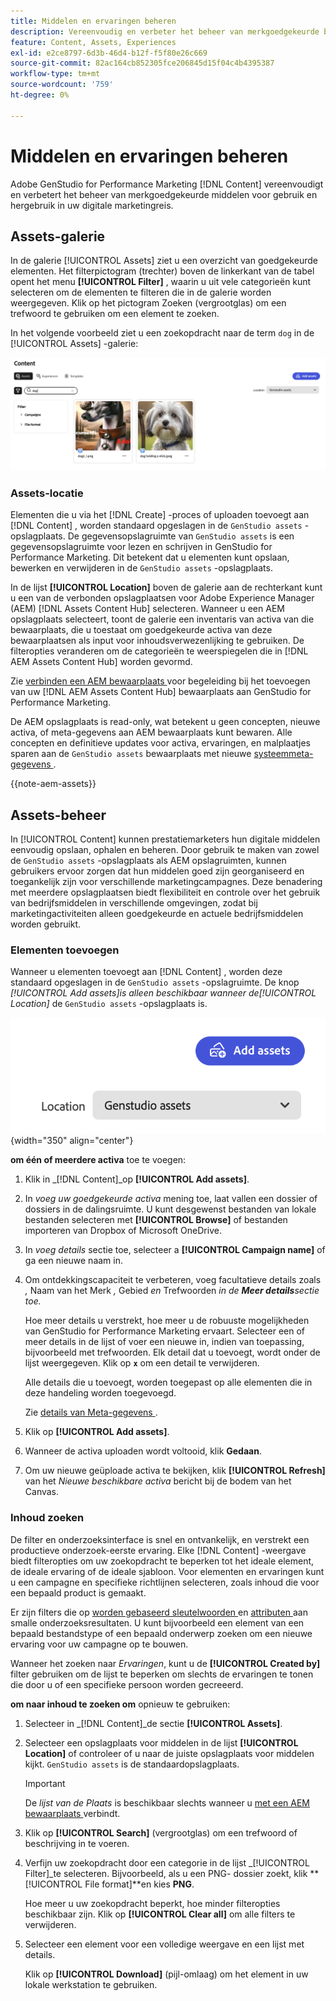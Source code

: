 ```yaml
---
title: Middelen en ervaringen beheren
description: Vereenvoudig en verbeter het beheer van merkgoedgekeurde bedrijfsmiddelen voor gebruik en hergebruik in uw digitale marketingreis.
feature: Content, Assets, Experiences
exl-id: e2ce8797-6d3b-46d4-b12f-f5f80e26c669
source-git-commit: 82ac164cb852305fce206845d15f04c4b4395387
workflow-type: tm+mt
source-wordcount: '759'
ht-degree: 0%

---
```


# Middelen en ervaringen beheren

Adobe GenStudio for Performance Marketing [!DNL Content] vereenvoudigt en verbetert het beheer van merkgoedgekeurde middelen voor gebruik en hergebruik in uw digitale marketingreis.

## Assets-galerie

In de galerie [!UICONTROL Assets] ziet u een overzicht van goedgekeurde elementen. Het filterpictogram (trechter) boven de linkerkant van de tabel opent het menu **[!UICONTROL Filter]** , waarin u uit vele categorieën kunt selecteren om de elementen te filteren die in de galerie worden weergegeven. Klik op het pictogram Zoeken (vergrootglas) om een trefwoord te gebruiken om een element te zoeken.

In het volgende voorbeeld ziet u een zoekopdracht naar de term `dog` in de [!UICONTROL Assets] -galerie:

![ mening van Assets met onderzoek op hond ](../../assets/content-assets.png)

### Assets-locatie

Elementen die u via het [!DNL Create] -proces of uploaden toevoegt aan [!DNL Content] , worden standaard opgeslagen in de `GenStudio assets` -opslagplaats. De gegevensopslagruimte van `GenStudio assets` is een gegevensopslagruimte voor lezen en schrijven in GenStudio for Performance Marketing. Dit betekent dat u elementen kunt opslaan, bewerken en verwijderen in de `GenStudio assets` -opslagplaats.

In de lijst **[!UICONTROL Location]** boven de galerie aan de rechterkant kunt u een van de verbonden opslagplaatsen voor Adobe Experience Manager (AEM) [!DNL Assets Content Hub] selecteren. Wanneer u een AEM opslagplaats selecteert, toont de galerie een inventaris van activa van die bewaarplaats, die u toestaat om goedgekeurde activa van deze bewaarplaatsen als input voor inhoudsverwezenlijking te gebruiken. De filteropties veranderen om de categorieën te weerspiegelen die in [!DNL AEM Assets Content Hub] worden gevormd.

Zie [ verbinden een AEM bewaarplaats ](connect-aem-repo.md) voor begeleiding bij het toevoegen van uw [!DNL AEM Assets Content Hub] bewaarplaats aan GenStudio for Performance Marketing.

De AEM opslagplaats is read-only, wat betekent u geen concepten, nieuwe activa, of meta-gegevens aan AEM bewaarplaats kunt bewaren. Alle concepten en definitieve updates voor activa, ervaringen, en malplaatjes sparen aan de `GenStudio assets` bewaarplaats met nieuwe [ systeemmeta-gegevens ](asset-details.md#system-metadata).

{{note-aem-assets}}

## Assets-beheer

In [!UICONTROL Content] kunnen prestatiemarketers hun digitale middelen eenvoudig opslaan, ophalen en beheren. Door gebruik te maken van zowel de `GenStudio assets` -opslagplaats als AEM opslagruimten, kunnen gebruikers ervoor zorgen dat hun middelen goed zijn georganiseerd en toegankelijk zijn voor verschillende marketingcampagnes. Deze benadering met meerdere opslagplaatsen biedt flexibiliteit en controle over het gebruik van bedrijfsmiddelen in verschillende omgevingen, zodat bij marketingactiviteiten alleen goedgekeurde en actuele bedrijfsmiddelen worden gebruikt.

### Elementen toevoegen

Wanneer u elementen toevoegt aan [!DNL Content] , worden deze standaard opgeslagen in de `GenStudio assets` -opslagruimte. De knop _[!UICONTROL Add assets]_is alleen beschikbaar wanneer de_[!UICONTROL Location]_ de `GenStudio assets` -opslagplaats is.

![ gebied van de Plaats ](../../assets/content-location.png){width="350" align="center"}

**om één of meerdere activa** toe te voegen:

1. Klik in _[!DNL Content]_op **[!UICONTROL Add assets]**.

1. In _voeg uw goedgekeurde activa_ mening toe, laat vallen een dossier of dossiers in de dalingsruimte. U kunt desgewenst bestanden van lokale bestanden selecteren met **[!UICONTROL Browse]** of bestanden importeren van Dropbox of Microsoft OneDrive.

1. In _voeg details_ sectie toe, selecteer a **[!UICONTROL Campaign name]** of ga een nieuwe naam in.

1. Om ontdekkingscapaciteit te verbeteren, voeg facultatieve details zoals _,_ Naam van het Merk _,_ Gebied _en_ Trefwoorden _in de **Meer details**sectie toe._

   Hoe meer details u verstrekt, hoe meer u de robuuste mogelijkheden van GenStudio for Performance Marketing ervaart. Selecteer een of meer details in de lijst of voer een nieuwe in, indien van toepassing, bijvoorbeeld met trefwoorden. Elk detail dat u toevoegt, wordt onder de lijst weergegeven. Klik op **`x`** om een detail te verwijderen.

   Alle details die u toevoegt, worden toegepast op alle elementen die in deze handeling worden toegevoegd.

   Zie [ details van Meta-gegevens ](/help/user-guide/content/asset-details.md#system-metadata).

1. Klik op **[!UICONTROL Add assets]**.

1. Wanneer de activa uploaden wordt voltooid, klik **Gedaan**.

1. Om uw nieuwe geüploade activa te bekijken, klik **[!UICONTROL Refresh]** van het _Nieuwe beschikbare activa_ bericht bij de bodem van het Canvas.

<!-- 
In the future, need guidance on template upload errors. For now, the UI just says error.
-->

### Inhoud zoeken

De filter en onderzoeksinterface is snel en ontvankelijk, en verstrekt een productieve onderzoek-eerste ervaring. Elke [!DNL Content] -weergave biedt filteropties om uw zoekopdracht te beperken tot het ideale element, de ideale ervaring of de ideale sjabloon. Voor elementen en ervaringen kunt u een campagne en specifieke richtlijnen selecteren, zoals inhoud die voor een bepaald product is gemaakt.

Er zijn filters die op [ worden gebaseerd sleutelwoorden ](asset-details.md#user-defined-metadata) en [ attributen ](/help/user-guide/insights/attributes.md) aan smalle onderzoeksresultaten. U kunt bijvoorbeeld een element van een bepaald bestandstype of een bepaald onderwerp zoeken om een nieuwe ervaring voor uw campagne op te bouwen.

Wanneer het zoeken naar _Ervaringen_, kunt u de **[!UICONTROL Created by]** filter gebruiken om de lijst te beperken om slechts de ervaringen te tonen die door u of een specifieke persoon worden gecreeerd.

**om naar inhoud te zoeken om** opnieuw te gebruiken:

1. Selecteer in _[!DNL Content]_de sectie **[!UICONTROL Assets]**.

1. Selecteer een opslagplaats voor middelen in de lijst **[!UICONTROL Location]** of controleer of u naar de juiste opslagplaats voor middelen kijkt. `GenStudio assets` is de standaardopslagplaats.

   >[!IMPORTANT]
   >
   >De _lijst van de Plaats_ is beschikbaar slechts wanneer u [ met een AEM bewaarplaats ](connect-aem-repo.md) verbindt.

1. Klik op **[!UICONTROL Search]** (vergrootglas) om een trefwoord of beschrijving in te voeren.

1. Verfijn uw zoekopdracht door een categorie in de lijst _[!UICONTROL Filter]_te selecteren. Bijvoorbeeld, als u een PNG- dossier zoekt, klik **[!UICONTROL File format]**en kies **PNG**.

   Hoe meer u uw zoekopdracht beperkt, hoe minder filteropties beschikbaar zijn. Klik op **[!UICONTROL Clear all]** om alle filters te verwijderen.

1. Selecteer een element voor een volledige weergave en een lijst met details.

   Klik op **[!UICONTROL Download]** (pijl-omlaag) om het element in uw lokale werkstation te gebruiken.
